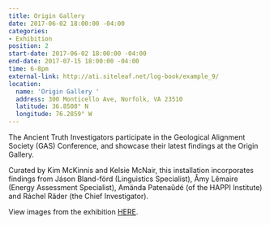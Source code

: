 ```yaml
---
title: Origin Gallery
date: 2017-06-02 18:00:00 -04:00
categories:
- Exhibition
position: 2
start-date: 2017-06-02 18:00:00 -04:00
end-date: 2017-07-15 18:00:00 -04:00
time: 6-8pm
external-link: http://ati.siteleaf.net/log-book/example_9/
location:
  name: 'Origin Gallery '
  address: 300 Monticello Ave, Norfolk, VA 23510
  latitude: 36.8508° N
  longitude: 76.2859° W
---
```


The Ancient Truth Investigators participate in the Geological Alignment Society (GAS) Conference, and showcase their latest findings at the Origin Gallery. 

Curated by Kim McKinnis and Kelsie McNair, this installation incorporates findings from Jáson Bland-förd (Linguistics Specialist), Åmy Lêmaire (Energy Assessment Specialist), Amända Patenaûdé (of the HAPPI Institute) and Ráchel Räder (the Chief Investigator).

View images from the exhibition [HERE](http://ati.siteleaf.net/log-book/example_9/).